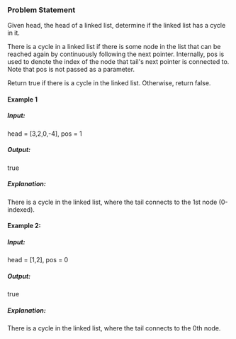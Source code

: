 ### Problem Statement

Given head, the head of a linked list, determine if the linked list has a cycle in it.

There is a cycle in a linked list if there is some node in the list that can be reached again by continuously following the next pointer. Internally, pos is used to denote the index of the node that tail's next pointer is connected to. Note that pos is not passed as a parameter.

Return true if there is a cycle in the linked list. Otherwise, return false.

#### Example 1

##### Input:
head = [3,2,0,-4], pos = 1
##### Output: 
true
##### Explanation: 
There is a cycle in the linked list, where the tail connects to the 1st node (0-indexed).

#### Example 2:

##### Input: 
head = [1,2], pos = 0
#####  Output: 
true
#####  Explanation: 
There is a cycle in the linked list, where the tail connects to the 0th node.